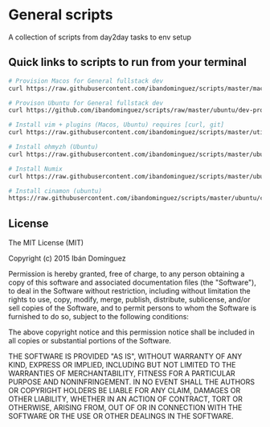 # General scripts

A collection of scripts from day2day tasks to env setup

## Quick links to scripts to run from your terminal

```sh
# Provision Macos for General fullstack dev
curl https://raw.githubusercontent.com/ibandominguez/scripts/master/macos/dev-provisioning.sh | sh

# Provison Ubuntu for General fullstack dev
curl https://github.com/ibandominguez/scripts/raw/master/ubuntu/dev-provisioning.sh | sh

# Install vim + plugins (Macos, Ubuntu) requires [curl, git]
curl https://raw.githubusercontent.com/ibandominguez/scripts/master/utils/install-vim.sh | sh

# Install ohmyzh (Ubuntu)
curl https://raw.githubusercontent.com/ibandominguez/scripts/master/ubuntu/install-ohmyzsh.sh | sh

# Install Numix
curl https://raw.githubusercontent.com/ibandominguez/scripts/master/ubuntu/install-numix.sh | sh

# Install cinamon (ubuntu)
https://raw.githubusercontent.com/ibandominguez/scripts/master/ubuntu/cinnamon.sh
```

## License

The MIT License (MIT)

Copyright (c) 2015 Ibán Domínguez

Permission is hereby granted, free of charge, to any person obtaining a copy
of this software and associated documentation files (the "Software"), to deal
in the Software without restriction, including without limitation the rights
to use, copy, modify, merge, publish, distribute, sublicense, and/or sell
copies of the Software, and to permit persons to whom the Software is
furnished to do so, subject to the following conditions:

The above copyright notice and this permission notice shall be included in all
copies or substantial portions of the Software.

THE SOFTWARE IS PROVIDED "AS IS", WITHOUT WARRANTY OF ANY KIND, EXPRESS OR
IMPLIED, INCLUDING BUT NOT LIMITED TO THE WARRANTIES OF MERCHANTABILITY,
FITNESS FOR A PARTICULAR PURPOSE AND NONINFRINGEMENT. IN NO EVENT SHALL THE
AUTHORS OR COPYRIGHT HOLDERS BE LIABLE FOR ANY CLAIM, DAMAGES OR OTHER
LIABILITY, WHETHER IN AN ACTION OF CONTRACT, TORT OR OTHERWISE, ARISING FROM,
OUT OF OR IN CONNECTION WITH THE SOFTWARE OR THE USE OR OTHER DEALINGS IN THE
SOFTWARE.
